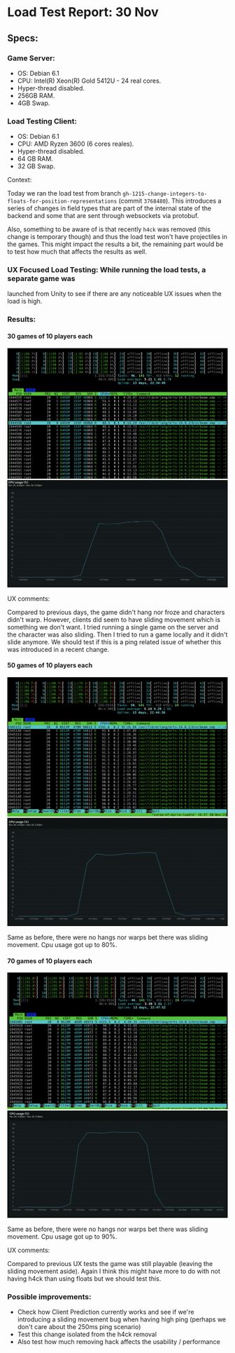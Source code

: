 # Load Test Report: 30 Nov 
## Specs:
### Game Server:
- OS: Debian 6.1
- CPU: Intel(R) Xeon(R) Gold 5412U  - 24 real cores.
- Hyper-thread disabled.
- 256GB RAM.
- 4GB Swap.
### Load Testing Client:
- OS: Debian 6.1
- CPU: AMD Ryzen 3600 (6 cores reales).
- Hyper-thread disabled.
- 64 GB RAM.
- 32 GB Swap.

Context:

Today we ran the load test from branch
`gh-1215-change-integers-to-floats-for-position-representations` (commit
`3768480`). This introduces a series of changes in field types that are part of
the internal state of the backend and some that are sent through websockets via
protobuf.

Also, something to be aware of is that recently `h4ck` was removed (this change
is temporary though) and thus the load test won't have projectiles in the
games. This might impact the results a bit, the remaining part would be to test
how much that affects the results as well.

### UX Focused Load Testing: While running the load tests, a separate game was
launched from Unity to see if there are any noticeable UX issues when the load
is high.

### Results:
#### 30 games of 10 players each

![Alt text](./images/30_games_10_players.png)
![Alt text](./images/30_games_10_players_cpu_usage.png)

UX comments:

Compared to previous days, the game didn't hang nor froze and characters didn't
warp. However, clients did seem to have sliding movement which is something we
don't want. I tried running a single game on the server and the character was
also sliding. Then I tried to run a game locally and it didn't slide anymore.
We should test if this is a ping related issue of whether this was introduced
in a recent change.

#### 50 games of 10 players each

![Alt text](./images/50_games_10_players.png)
![Alt text](./images/50_games_10_players_cpu_usage.png)

Same as before, there were no hangs nor warps bet there was sliding movement.
Cpu usage got up to 80%.

#### 70 games of 10 players each

![Alt text](./images/70_games_10_players.png)
![Alt text](./images/70_games_10_players_cpu_usage.png)

Same as before, there were no hangs nor warps bet there was sliding movement.
Cpu usage got up to 90%.

UX comments:

Compared to previous UX tests the game was still playable (leaving the sliding
movement aside). Again I think this might have more to do with not having h4ck
than using floats but we should test this.


### Possible improvements:

- Check how Client Prediction currently works and see if we're introducing a sliding movement bug when having high ping (perhaps we don't care about the 250ms ping scenario)
- Test this change isolated from the h4ck removal
- Also test how much removing hack affects the usability / performance
